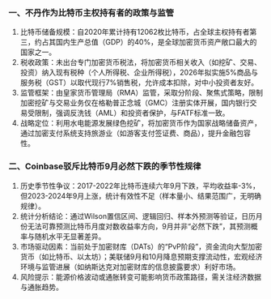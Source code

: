 ### 一、不丹作为比特币主权持有者的政策与监管  
1. 比特币储备规模：自2020年累计持有12062枚比特币，占全球主权持有者第三，约占其国内生产总值（GDP）的40%，是全球加密货币资产敞口最大的国家之一。  
2. 税收政策：未出台专门加密货币税法，将加密货币相关收入（如挖矿、交易、投资）纳入现有税种（个人所得税、企业所得税），2026年拟实施5%商品与服务税（GST）以取代现行7%销售税，允许成本扣除，对中小投资者友好。  
3. 监管框架：由皇家货币管理局（RMA）监管，采取分阶段、聚焦式策略，限制加密挖矿与交易业务仅在格勒普正念城（GMC）注册实体开展，国内银行交易受限制，强调反洗钱（AML）和投资者保护，与FATF标准一致。  
4. 战略定位：利用水电能源发展绿色挖矿，将加密货币作为国家战略储备资产，通过加密支付系统支持旅游业（如游客支付签证费、商品），提升金融包容性。  
### 二、Coinbase驳斥比特币9月必然下跌的季节性规律  
1. 历史季节性争议：2017-2022年比特币连续六年9月下跌，平均收益率-3%，但2023-2024年9月上涨，统计有效性不足（样本量小、结果范围广，无明确规律）。  
2. 统计分析结论：通过Wilson置信区间、逻辑回归、样本外预测等验证，日历月份无法可靠预测比特币月度对数收益率方向，9月并非“必然下跌”，其预测概率与随机水平无显著差异。  
3. 市场驱动因素：当前处于加密财库（DATs）的“PvP阶段”，资金流向大型加密货币（如比特币、以太坊）；美联储9月和10月降息预期支撑流动性，宏观经济环境与监管进展（如纳斯达克对加密财库的信息披露要求）利好市场。  
4. 风险提示：能源价格波动或通胀转变可能影响货币政策路径，需关注经济数据与通胀趋势。  